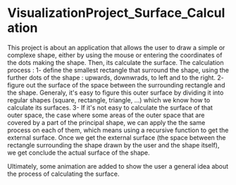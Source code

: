 # VisualizationProject_Surface_Calculation
This project is about an application that allows the user to draw a simple or complexe shape, either by using the mouse or entering the coordinates of the dots making the shape. Then, its calculate the surface.
The calculation process : 
1- define the smallest rectangle that surround the shape, using the further dots of the shape : upwards, downwrads, to left and to the right.
2- figure out the surface of the space between the surrounding rectangle and the shape. Generaly, it's easy to figure this outer surface by dividing it into regular shapes (square, rectangle, triangle, ...) which we know how to calculate its surfaces.
3- If it's not easy to calculate the surface of that outer space, the case where some areas of the outer space that are covered by a part of the principal shape, we can apply the the same process on each of them, which means using a recursive function to get the external surface.
Once we get the external surface (the space between the rectangle surrounding the shape drawn by the user and the shape itself), we get conclude the actual surface of the shape.

Ultimately, some animation are added to show the user a general idea about the process of calculating the surface.

